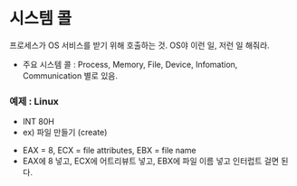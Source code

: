 # 시스템 콜
프로세스가 OS 서비스를 받기 위해 호출하는 것. OS야 이런 일, 저런 일 해줘라.

- 주요 시스템 콜 : Process, Memory, File, Device, Infomation, Communication 별로 있음.



### 예제 : Linux

- INT 80H
- ex) 파일 만들기 (create)
 * EAX = 8, ECX = file attributes, EBX = file name
 * EAX에 8 넣고, ECX에 어트리뷰트 넣고, EBX에 파일 이름 넣고 인터럽트 걸면 된다.
